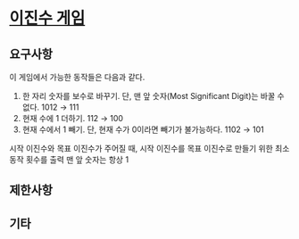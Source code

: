 # [이진수 게임](https://www.acmicpc.net/problem/18112)

## 요구사항
이 게임에서 가능한 동작들은 다음과 같다.

1. 한 자리 숫자를 보수로 바꾸기. 단, 맨 앞 숫자(Most Significant Digit)는 바꿀 수 없다.
   1012 → 111
2. 현재 수에 1 더하기.
   112 → 100
3. 현재 수에서 1 빼기. 단, 현재 수가 0이라면 빼기가 불가능하다.
   1102 → 101

시작 이진수와 목표 이진수가 주어질 때, 시작 이진수를 목표 이진수로 만들기 위한 최소 동작 횟수를 출력
맨 앞 숫자는 항상 1

## 제한사항

## 기타
